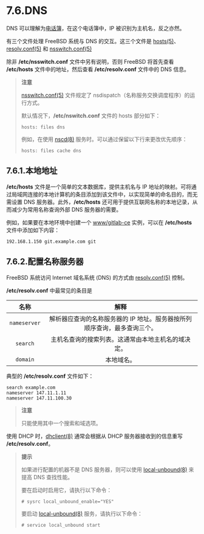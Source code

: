 # 7.6.DNS

DNS 可以理解为[电话簿](https://en.wikipedia.org/wiki/Telephone_directory)，在这个电话簿中，IP 被识别为主机名，反之亦然。

有三个文件处理 FreeBSD 系统与 DNS 的交互。这三个文件是 [hosts(5)](https://man.freebsd.org/cgi/man.cgi?query=hosts&sektion=5&format=html)、[resolv.conf(5)](https://man.freebsd.org/cgi/man.cgi?query=resolv.conf&sektion=5&format=html) 和 [nsswitch.conf(5)](https://man.freebsd.org/cgi/man.cgi?query=nsswitch.conf&sektion=5&format=html)

除非 **/etc/nsswitch.conf** 文件中另有说明，否则 FreeBSD 将首先查看 **/etc/hosts** 文件中的地址，然后查看 **/etc/resolv.conf** 文件中的 DNS 信息。

> **注意**
>
> [nsswitch.conf(5)](https://man.freebsd.org/cgi/man.cgi?query=nsswitch.conf&sektion=5&format=html) 文件规定了 nsdispatch（名称服务交换调度程序）的运行方式。
>
> 默认情况下，**/etc/nswitch.conf** 文件的 hosts 部分如下： 
> ```shell
> hosts: files dns
> ```
>
> 例如，在使用 [nscd(8)](https://man.freebsd.org/cgi/man.cgi?query=nscd&sektion=8&format=html) 服务时。可以通过保留以下行来更改优先顺序：
> ```shell
> hosts: files cache dns
> ```

## 7.6.1.本地地址

**/etc/hosts** 文件是一个简单的文本数据库，提供主机名与 IP 地址的映射。可将通过局域网连接的本地计算机的条目添加到该文件中，以实现简单的命名目的，而无需设置 DNS 服务器。此外，**/etc/hosts** 还可用于提供互联网名称的本地记录，从而减少为常用名称查询外部 DNS 服务器的需要。

例如，如果要在本地环境中创建一个 [www/gitlab-ce](https://cgit.freebsd.org/ports/tree/www/gitlab-ce/) 实例，可以在 **/etc/hosts** 文件中添加如下内容：

```shell
192.168.1.150 git.example.com git
```

## 7.6.2.配置名称服务器

FreeBSD 系统访问 Internet 域名系统 (DNS) 的方式由 [resolv.conf(5)](https://man.freebsd.org/cgi/man.cgi?query=resolv.conf&sektion=5&format=html) 控制。

**/etc/resolv.conf** 中最常见的条目是

| **名称** | **解释** |
| :----------: | :----------: |
| `nameserver` | 解析器应查询的名称服务器的 IP 地址。服务器按所列顺序查询，最多查询三个。 |
| `search` | 主机名查询的搜索列表。这通常由本地主机名的域决定。 |
| `domain` | 本地域名。 |

典型的 **/etc/resolv.conf** 文件如下：

```shell
search example.com
nameserver 147.11.1.11
nameserver 147.11.100.30
```

> **注意**
>
> 只能使用其中一个搜索和域选项。

使用 DHCP 时，[dhclient(8)](https://man.freebsd.org/cgi/man.cgi?query=dhclient&sektion=8&format=html) 通常会根据从 DHCP 服务器接收到的信息重写 **/etc/resolv.conf**。

> **提示**
>
> 如果进行配置的机器不是 DNS 服务器，则可以使用 [local-unbound(8)](https://man.freebsd.org/cgi/man.cgi?query=local-unbound&sektion=8&format=html) 来提高 DNS 查找性能。
>
> 要在启动时启用它，请执行以下命令：
>
> ```shell
> # sysrc local_unbound_enable="YES"
> ```
>
> 要启动 [local-unbound(8)](https://man.freebsd.org/cgi/man.cgi?query=local-unbound&sektion=8&format=html) 服务，请执行以下命令：
>
> ```shell
> # service local_unbound start
> ```

